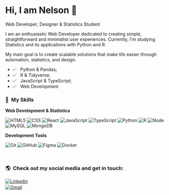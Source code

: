 # Hi, I am Nelson 👋
Web Developer, Designer & Statistics Student

I am an enthusiastic Web Developer dedicated to creating simple, straightforward and minimalist user experiences. Currently, I'm studying Statistics and its applications with Python and R.

My main goal is to create scalable solutions that make life easier through automation, statistics, and design.

- ✅ &nbsp; Python & Pandas;
- ✅ &nbsp; R & Tidyverse;
- ✅ &nbsp; JavaScript & TypeScript;
- ✅ &nbsp; Web Development

### 🚀&nbsp; My Skills

**Web Development & Statistics**

  ![HTML5](https://img.shields.io/badge/HTML5-E34F26?style=for-the-badge&logo=html5&logoColor=white)
  ![CSS](https://img.shields.io/badge/CSS3-1572B6?style=for-the-badge&logo=css3&logoColor=white)
  ![React](https://img.shields.io/badge/React-20232A?style=for-the-badge&logo=react&logoColor=61DAFB)
  ![JavaScript](https://img.shields.io/badge/JavaScript-F7DF1E?style=for-the-badge&logo=javascript&logoColor=black)
  ![TypeScript](https://img.shields.io/badge/TypeScript-007ACC?style=for-the-badge&logo=typescript&logoColor=white)
  ![Python](https://img.shields.io/badge/python-3670A0?style=for-the-badge&logo=python&logoColor=ffdd54)
  ![R](https://img.shields.io/badge/r-%23276DC3.svg?style=for-the-badge&logo=r&logoColor=white)
  ![Node](https://img.shields.io/badge/Node.js-43853D?style=for-the-badge&logo=node.js&logoColor=white)
  ![MySQL](https://img.shields.io/badge/MySQL-005C84?style=for-the-badge&logo=mysql&logoColor=white)
  ![MongoDB](https://img.shields.io/badge/MongoDB-4EA94B?style=for-the-badge&logo=mongodb&logoColor=white)

**Development Tools**

  ![Git](https://img.shields.io/badge/-Git-333333?style=flat&logo=git)
  ![GitHub](https://img.shields.io/badge/-GitHub-333333?style=flat&logo=github)
  ![Figma](https://img.shields.io/badge/-Figma-333333?style=flat&logo=figma)
  ![Docker](https://img.shields.io/badge/-Docker-333333?style=flat&logo=docker)

<br/>
<!--
**Status do GitHub**

<a href="https://github.com/Nelson-DevStack">
  <img height="180em" src="https://github-readme-stats.vercel.app/api?username=Nelson-DevStack&theme=dracula&show_icons=true" />
</a>
<a href="https://github.com/Nelson-DevStack">
  <img height="200em" src="https://github-readme-stats.vercel.app/api/top-langs/?username=Nelson-DevStack&hide=html&layout=compact=true&theme=dracula" />
</a>
<br/>
-->

### 🌎 &nbsp;Check out my social media and get in touch:

<div style="display: flex; flex-direction: column; margin-top: 10px; gap: 2px">
  <a href="https://www.linkedin.com/in/nelson-geraldo/">
    <img src="https://img.shields.io/badge/LinkedIn-0077B5?style=for-the-badge&logo=linkedin&logoColor=white" alt="Linkedin" />
  </a>

  <a href="mailto:nelsoncarvalho.negocios@gmail.com">
    <img src="https://img.shields.io/badge/Gmail-D14836?style=for-the-badge&logo=gmail&logoColor=white" alt="Gmail" />
  </a>
</div>
